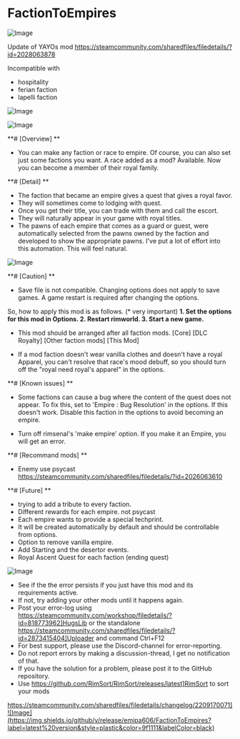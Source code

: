 # FactionToEmpires

![Image](https://i.imgur.com/buuPQel.png)

Update of YAYOs mod
https://steamcommunity.com/sharedfiles/filedetails/?id=2028063878

Incompatible with 
- hospitality
- ferian faction
- lapelli faction

![Image](https://i.imgur.com/pufA0kM.png)

	
![Image](https://i.imgur.com/Z4GOv8H.png)


**# [Overview]
**

- You can make any faction or race to empire.
Of course, you can also set just some factions you want.
A race added as a mod? Available.
Now you can become a member of their royal family.




**# [Detail]
**

-  The faction that became an empire gives a quest that gives a royal favor.
- They will sometimes come to lodging with quest.
- Once you get their title, you can trade with them and call the escort.
- They will naturally appear in your game with royal titles.
- The pawns of each empire that comes as a guard or guest, were automatically selected from the pawns owned by the faction and developed to show the appropriate pawns.
I've put a lot of effort into this automation. This will feel natural.


![Image](https://i.imgur.com/p7Fv1Z6.gif)





**# [Caution]
**

- Save file is not compatible.
Changing options does not apply to save games.
A game restart is required after changing the options.

So, how to apply this mod is as follows.
(* very important)
**1. Set the options for this mod in Options.
2. Restart rimworld.
3. Start a new game.**


- This mod should be arranged after all faction mods.
[Core]
[DLC Royalty]
[Other faction mods]
[This Mod]


- If a mod faction doesn't wear vanilla clothes and doesn't have a royal Apparel, you can't resolve that race's mood debuff, so you should turn off the "royal need royal's apparel" in the options.





**# [Known issues]
**
- Some factions can cause a bug where the content of the quest does not appear.
To fix this, set to 'Empire : Bug Resolution' in the options.
If this doesn't work. Disable this faction in the options to avoid becoming an empire.

- Turn off rimsenal's 'make empire' option. If you make it an Empire, you will get an error.




**# [Recommand mods]
**
- Enemy use psycast
https://steamcommunity.com/sharedfiles/filedetails/?id=2026063610




**# [Future]
**

- trying to add a tribute to every faction.
- Different rewards for each empire. not psycast
- Each empire wants to provide a special techprint.
- It will be created automatically by default and should be controllable from options.
- Option to remove vanilla empire.
- Add Starting and the desertor events.
- Royal Ascent Quest for each faction (ending quest)


![Image](https://i.imgur.com/PwoNOj4.png)



-  See if the the error persists if you just have this mod and its requirements active.
-  If not, try adding your other mods until it happens again.
-  Post your error-log using https://steamcommunity.com/workshop/filedetails/?id=818773962]HugsLib or the standalone https://steamcommunity.com/sharedfiles/filedetails/?id=2873415404]Uploader and command Ctrl+F12
-  For best support, please use the Discord-channel for error-reporting.
-  Do not report errors by making a discussion-thread, I get no notification of that.
-  If you have the solution for a problem, please post it to the GitHub repository.
-  Use https://github.com/RimSort/RimSort/releases/latest]RimSort to sort your mods



https://steamcommunity.com/sharedfiles/filedetails/changelog/2209170071]![Image](https://img.shields.io/github/v/release/emipa606/FactionToEmpires?label=latest%20version&style=plastic&color=9f1111&labelColor=black)

